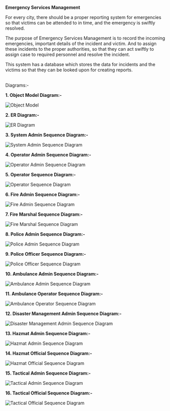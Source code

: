 __Emergency Services Management__

For every city, there should be a proper reporting system for emergencies so that victims can be attended to in time, and the emergency is swiftly resolved.

The purpose of Emergency Services Management is to record the incoming emergencies, important details of the incident and victim. And to assign these incidents to the proper authorities, so that they can act swiftly to assign case to required personnel and resolve the incident.

This system has a database which stores the data for incidents and the victims so that they can be looked upon for creating reports.

<br>
Diagrams:-
<br>

__1. Object Model Diagram:-__  

<img src="Photos/AED_Project_Object_Diagram.png" alt="Object Model">

__2. ER Diagram:-__

<img src="Photos/aed_project_erd.png" alt="ER Diagram">

__3. System Admin Sequence Diagram:-__

<img src="Photos/SystemAdminSequenceDiagram.png" alt="System Admin Sequence Diagram">

__4. Operator Admin Sequence Diagram:-__

<img src="Photos/OperatorAdminSequenceDiagram.png" alt="Operator Admin Sequence Diagram">

__5. Operator Sequence Diagram:-__

<img src="Photos/OperatorSequenceDiagram.png" alt="Operator Sequence Diagram">

__6. Fire Admin Sequence Diagram:-__

<img src="Photos/FireAdminSequenceDiagram.png" alt="Fire Admin Sequence Diagram">

__7. Fire Marshal Sequence Diagram:-__

<img src="Photos/FireMarshalSequenceDiagram.png" alt="Fire Marshal Sequence Diagram">

__8. Police Admin Sequence Diagram:-__

<img src="Photos/PoliceAdminSequenceDiagram.png" alt="Police Admin Sequence Diagram">

__9. Police Officer Sequence Diagram:-__

<img src="Photos/PoliceOfficerSequenceDiagram.png" alt="Police Officer Sequence Diagram">

__10. Ambulance Admin Sequence Diagram:-__

<img src="Photos/AmbulanceAdminSequenceDiagram.png" alt="Ambulance Admin Sequence Diagram">

__11. Ambulance Operator Sequence Diagram:-__

<img src="Photos/AmbulanceOperatorSequenceDiagram.png" alt="Ambulance Operator Sequence Diagram">

__12. Disaster Management Admin Sequence Diagram:-__

<img src="Photos/DisasterManagementAdminSequenceDiagram.png" alt="Disaster Management Admin Sequence Diagram">

__13. Hazmat Admin Sequence Diagram:-__

<img src="Photos/HazmatAdminSequenceDiagram.png" alt="Hazmat Admin Sequence Diagram">

__14. Hazmat Official Sequence Diagram:-__

<img src="Photos/HazmatOfficialSequenceDiagram.png" alt="Hazmat Official Sequence Diagram">

__15. Tactical Admin Sequence Diagram:-__

<img src="Photos/TacticalAdminSequenceDiagram.png" alt="Tactical Admin Sequence Diagram">

__16. Tactical Official Sequence Diagram:-__

<img src="Photos/TacticalOfficialSequenceDiagram.png" alt="Tactical Official Sequence Diagram">
